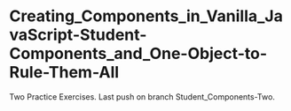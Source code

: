 # Creating_Components_in_Vanilla_JavaScript-Student-Components_and_One-Object-to-Rule-Them-All

Two Practice Exercises. Last push on branch Student_Components-Two.
